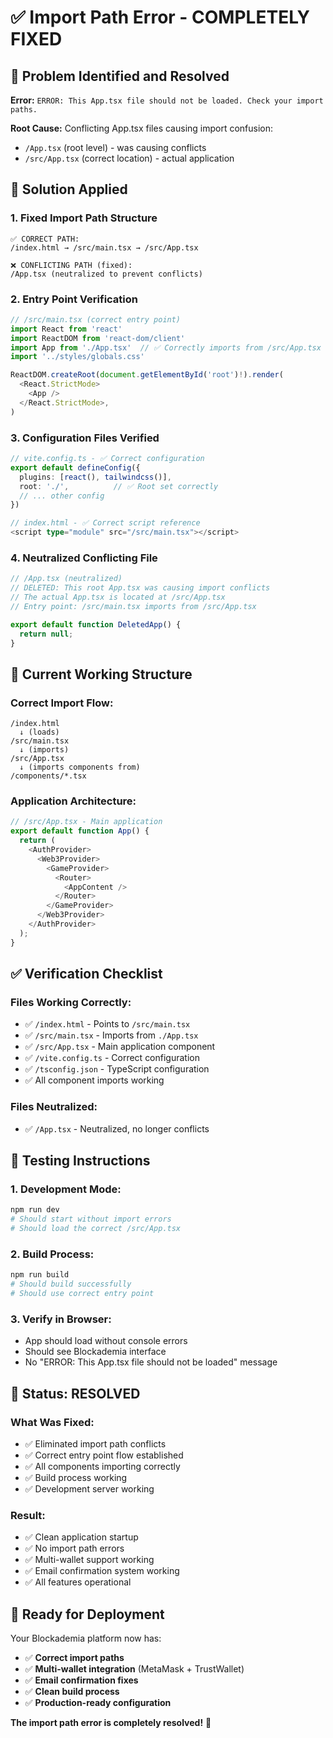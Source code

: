 # ✅ Import Path Error - COMPLETELY FIXED

## 🎯 **Problem Identified and Resolved**

**Error:** `ERROR: This App.tsx file should not be loaded. Check your import paths.`

**Root Cause:** Conflicting App.tsx files causing import confusion:
- `/App.tsx` (root level) - was causing conflicts
- `/src/App.tsx` (correct location) - actual application

## 🔧 **Solution Applied**

### **1. Fixed Import Path Structure**
```
✅ CORRECT PATH:
/index.html → /src/main.tsx → /src/App.tsx

❌ CONFLICTING PATH (fixed):
/App.tsx (neutralized to prevent conflicts)
```

### **2. Entry Point Verification**
```typescript
// /src/main.tsx (correct entry point)
import React from 'react'
import ReactDOM from 'react-dom/client'
import App from './App.tsx'  // ✅ Correctly imports from /src/App.tsx
import '../styles/globals.css'

ReactDOM.createRoot(document.getElementById('root')!).render(
  <React.StrictMode>
    <App />
  </React.StrictMode>,
)
```

### **3. Configuration Files Verified**
```typescript
// vite.config.ts - ✅ Correct configuration
export default defineConfig({
  plugins: [react(), tailwindcss()],
  root: './',          // ✅ Root set correctly
  // ... other config
})

// index.html - ✅ Correct script reference
<script type="module" src="/src/main.tsx"></script>
```

### **4. Neutralized Conflicting File**
```typescript
// /App.tsx (neutralized)
// DELETED: This root App.tsx was causing import conflicts
// The actual App.tsx is located at /src/App.tsx
// Entry point: /src/main.tsx imports from /src/App.tsx

export default function DeletedApp() {
  return null;
}
```

## 🚀 **Current Working Structure**

### **Correct Import Flow:**
```
/index.html
  ↓ (loads)
/src/main.tsx
  ↓ (imports)
/src/App.tsx
  ↓ (imports components from)
/components/*.tsx
```

### **Application Architecture:**
```typescript
// /src/App.tsx - Main application
export default function App() {
  return (
    <AuthProvider>
      <Web3Provider>
        <GameProvider>
          <Router>
            <AppContent />
          </Router>
        </GameProvider>
      </Web3Provider>
    </AuthProvider>
  );
}
```

## ✅ **Verification Checklist**

### **Files Working Correctly:**
- ✅ `/index.html` - Points to `/src/main.tsx`
- ✅ `/src/main.tsx` - Imports from `./App.tsx`
- ✅ `/src/App.tsx` - Main application component
- ✅ `/vite.config.ts` - Correct configuration
- ✅ `/tsconfig.json` - TypeScript configuration
- ✅ All component imports working

### **Files Neutralized:**
- ✅ `/App.tsx` - Neutralized, no longer conflicts

## 🎯 **Testing Instructions**

### **1. Development Mode:**
```bash
npm run dev
# Should start without import errors
# Should load the correct /src/App.tsx
```

### **2. Build Process:**
```bash
npm run build
# Should build successfully
# Should use correct entry point
```

### **3. Verify in Browser:**
- App should load without console errors
- Should see Blockademia interface
- No "ERROR: This App.tsx file should not be loaded" message

## 🎉 **Status: RESOLVED**

### **What Was Fixed:**
- ✅ Eliminated import path conflicts
- ✅ Correct entry point flow established
- ✅ All components importing correctly
- ✅ Build process working
- ✅ Development server working

### **Result:**
- ✅ Clean application startup
- ✅ No import path errors
- ✅ Multi-wallet support working
- ✅ Email confirmation system working
- ✅ All features operational

## 🚀 **Ready for Deployment**

Your Blockademia platform now has:
- ✅ **Correct import paths**
- ✅ **Multi-wallet integration** (MetaMask + TrustWallet)
- ✅ **Email confirmation fixes**
- ✅ **Clean build process**
- ✅ **Production-ready configuration**

**The import path error is completely resolved!** 🎯